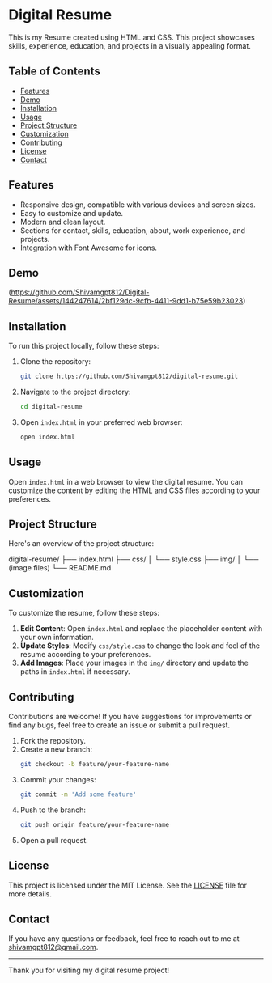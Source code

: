 # Digital Resume

This is my Resume created using HTML and CSS. This project showcases skills, experience, education, and projects in a visually appealing format.

## Table of Contents

- [Features](#features)
- [Demo](#demo)
- [Installation](#installation)
- [Usage](#usage)
- [Project Structure](#project-structure)
- [Customization](#customization)
- [Contributing](#contributing)
- [License](#license)
- [Contact](#contact)

## Features

- Responsive design, compatible with various devices and screen sizes.
- Easy to customize and update.
- Modern and clean layout.
- Sections for contact, skills, education, about, work experience, and projects.
- Integration with Font Awesome for icons.

## Demo

(https://github.com/Shivamgpt812/Digital-Resume/assets/144247614/2bf129dc-9cfb-4411-9dd1-b75e59b23023)


## Installation

To run this project locally, follow these steps:

1. Clone the repository:
    ```sh
    git clone https://github.com/Shivamgpt812/digital-resume.git
    ```

2. Navigate to the project directory:
    ```sh
    cd digital-resume
    ```

3. Open `index.html` in your preferred web browser:
    ```sh
    open index.html
    ```

## Usage

Open `index.html` in a web browser to view the digital resume. You can customize the content by editing the HTML and CSS files according to your preferences.

## Project Structure

Here's an overview of the project structure:

digital-resume/
├── index.html
├── css/
│ └── style.css
├── img/
│ └── (image files)
└── README.md

## Customization

To customize the resume, follow these steps:

1. **Edit Content**: Open `index.html` and replace the placeholder content with your own information.
2. **Update Styles**: Modify `css/style.css` to change the look and feel of the resume according to your preferences.
3. **Add Images**: Place your images in the `img/` directory and update the paths in `index.html` if necessary.

## Contributing

Contributions are welcome! If you have suggestions for improvements or find any bugs, feel free to create an issue or submit a pull request.

1. Fork the repository.
2. Create a new branch:
    ```sh
    git checkout -b feature/your-feature-name
    ```
3. Commit your changes:
    ```sh
    git commit -m 'Add some feature'
    ```
4. Push to the branch:
    ```sh
    git push origin feature/your-feature-name
    ```
5. Open a pull request.

## License

This project is licensed under the MIT License. See the [LICENSE](LICENSE) file for more details.

## Contact

If you have any questions or feedback, feel free to reach out to me at [shivamgpt812@gmail.com](mailto:shivamgpt812@gmail.com).

---

Thank you for visiting my digital resume project!

